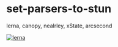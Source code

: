 # set-parsers-to-stun
lerna, canopy, nealrley, xState, arcsecond

[![lerna](https://img.shields.io/badge/maintained%20with-lerna-cc00ff.svg)](https://lerna.js.org/)
